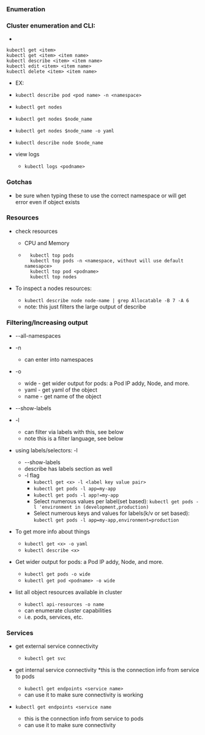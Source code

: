 ### Enumeration


### Cluster enumeration and CLI:
*  
```
kubectl get <item>
kubectl get <item> <item name>
kubectl describe <item> <item name>
kubectl edit <item> <item name>
kubectl delete <item> <item name>  
```



* EX:
* `kubectl describe pod <pod name> -n <namespace> `
* `kubectl get nodes`
* `kubectl get nodes $node_name`
* `kubectl get nodes $node_name -o yaml`
* `kubectl describe node $node_name`


* view logs
    * `kubectl logs <podname>`


### Gotchas 
* be sure when typing these to use the correct namespace or will get error even if object exists


### Resources

* check resources
    * CPU and Memory
    * ```
        kubectl top pods
        kubectl top pods -n <namespace, without will use default namesapce>
        kubectl top pod <podname>
        kubectl top nodes
      ```
      
* To inspect a nodes resources:
    * `kubectl describe node node-name | grep Allocatable -B 7 -A 6`
    * note: this just filters the large output of describe


### Filtering/Increasing output
* --all-namespaces
* -n <namespace>
    * can enter into namespaces
* -o 
    * wide - get wider output for pods: a Pod IP addy, Node, and more.
    * yaml - get yaml of the object
    * name - get name of the object
    
* --show-labels
* -l
    * can filter via labels with this, see below
    * note this is a filter language, see below

* using labels/selectors: -l
    * --show-labels
    * describe has labels section as well
    * -l flag
        * `kubectl get <x> -l <label key value pair>`
        * `kubectl get pods -l app=my-app`
        * `kubectl get pods -l app!=my-app`
        * Select numerous values per label(set based): `kubectl get pods -l 'environment in (development,production)`        
        * Select numerous keys and values for labels(k/v or set based): `kubectl get pods -l app=my-app,environment=production`

* To get more info about things 
    * `kubectl get <x> -o yaml`
    * `kubectl describe <x>`

* Get wider output for pods: a Pod IP addy, Node, and more.
    * `kubectl get pods -o wide`
    * `kubectl get pod <podname> -o wide`
 
* list all object resources available in cluster
    * `kubectl api-resources -o name`
    * can enumerate cluster capabilities
    * i.e. pods, services, etc.    
    
    
### Services
* get external service connectivity
    * `kubectl get svc`
    
* get internal service connectivity
    *this is the connection info from service to pods 
    * `kubectl get endpoints <service name>`
     * can use it to make sure connectivity is working
     
* `kubectl get endpoints <service name`
    * this is the connection info from service to pods
    * can use it to make sure connectivity
    